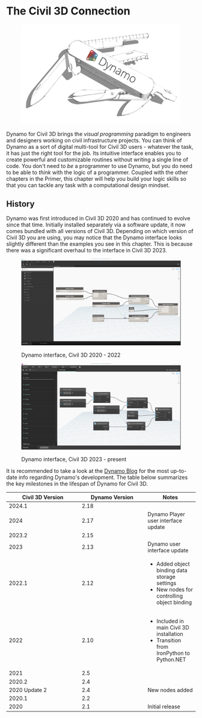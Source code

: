 # The Civil 3D Connection

<figure><img src="../.gitbook/assets/DynamoSwissKnife-WhiteBackground_edit (2).jpg" alt="" width="563"><figcaption></figcaption></figure>

Dynamo for Civil 3D brings the _visual programming_ paradigm to engineers and designers working on civil infrastructure projects. You can think of Dynamo as a sort of digital multi-tool for Civil 3D users - whatever the task, it has just the right tool for the job. Its intuitive interface enables you to create powerful and customizable routines without writing a single line of code. You don't need to _be_ a programmer to use Dynamo, but you do need to be able to _think_ with the logic of a programmer. Coupled with the other chapters in the Primer, this chapter will help you build your logic skills so that you can tackle any task with a computational design mindset.

## History

Dynamo was first introduced in Civil 3D 2020 and has continued to evolve since that time. Initially installed separately via a software update, it now comes bundled with all versions of Civil 3D. Depending on which version of Civil 3D you are using, you may notice that the Dynamo interface looks slightly different than the examples you see in this chapter. This is because there was a significant overhaul to the interface in Civil 3D 2023.

<figure><img src="../.gitbook/assets/c3d-ui-old.png" alt=""><figcaption><p>Dynamo interface, Civil 3D 2020 - 2022</p></figcaption></figure>

<figure><img src="../.gitbook/assets/c3d-ui-new.png" alt=""><figcaption><p>Dynamo interface, Civil 3D 2023 - present</p></figcaption></figure>

It is recommended to take a look at the [Dynamo Blog](https://dynamobim.org/blog/) for the most up-to-date info regarding Dynamo's development. The table below summarizes the key milestones in the lifespan of Dynamo for Civil 3D.&#x20;

<table data-full-width="false"><thead><tr><th width="180">Civil 3D Version</th><th width="161">Dynamo Version</th><th>Notes</th></tr></thead><tbody><tr><td>2024.1</td><td>2.18</td><td></td></tr><tr><td>2024</td><td>2.17</td><td>Dynamo Player user interface update</td></tr><tr><td>2023.2</td><td>2.15</td><td></td></tr><tr><td>2023</td><td>2.13</td><td>Dynamo user interface update</td></tr><tr><td>2022.1</td><td>2.12</td><td><ul><li>Added object binding data storage settings</li><li>New nodes for controlling object binding</li></ul></td></tr><tr><td>2022</td><td>2.10</td><td><ul><li>Included in main Civil 3D installation</li><li>Transition from IronPython to Python.NET</li></ul></td></tr><tr><td>2021</td><td>2.5</td><td></td></tr><tr><td>2020.2</td><td>2.4</td><td></td></tr><tr><td>2020 Update 2</td><td>2.4</td><td>New nodes added</td></tr><tr><td>2020.1</td><td>2.2</td><td></td></tr><tr><td>2020</td><td>2.1</td><td>Initial release</td></tr></tbody></table>
